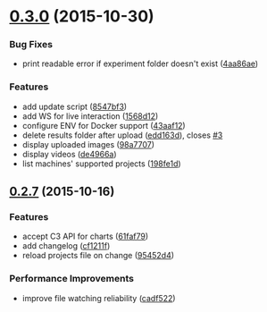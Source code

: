 <a name="0.3.0"></a>
# [0.3.0](https://github.com/Kaixhin/FGMachine/compare/0.3.0...v0.3.0) (2015-10-30)


### Bug Fixes

* print readable error if experiment folder doesn't exist ([4aa86ae](https://github.com/Kaixhin/FGMachine/commit/4aa86ae))

### Features

* add update script ([8547bf3](https://github.com/Kaixhin/FGMachine/commit/8547bf3))
* add WS for live interaction ([1568d12](https://github.com/Kaixhin/FGMachine/commit/1568d12))
* configure ENV for Docker support ([43aaf12](https://github.com/Kaixhin/FGMachine/commit/43aaf12))
* delete results folder after upload ([edd163d](https://github.com/Kaixhin/FGMachine/commit/edd163d)), closes [#3](https://github.com/Kaixhin/FGMachine/issues/3)
* display uploaded images ([98a7707](https://github.com/Kaixhin/FGMachine/commit/98a7707))
* display videos ([de4966a](https://github.com/Kaixhin/FGMachine/commit/de4966a))
* list machines' supported projects ([198fe1d](https://github.com/Kaixhin/FGMachine/commit/198fe1d))



<a name="0.2.7"></a>
## [0.2.7](https://github.com/Kaixhin/FGMachine/compare/0.2.7...v0.2.7) (2015-10-16)


### Features

* accept C3 API for charts ([61faf79](https://github.com/Kaixhin/FGMachine/commit/61faf79))
* add changelog ([cf1211f](https://github.com/Kaixhin/FGMachine/commit/cf1211f))
* reload projects file on change ([95452d4](https://github.com/Kaixhin/FGMachine/commit/95452d4))

### Performance Improvements

* improve file watching reliability ([cadf522](https://github.com/Kaixhin/FGMachine/commit/cadf522))



